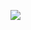 ![](https://tenor.com/view/boothill-hsr-honkai-star-rail-boothill-hsr-hsr-boothill-gif-11554487015582868497)
